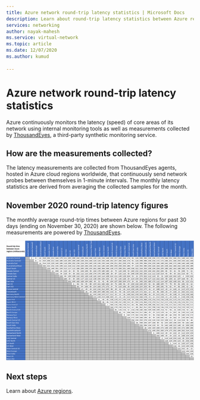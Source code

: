```yaml
---
title: Azure network round-trip latency statistics | Microsoft Docs
description: Learn about round-trip latency statistics between Azure regions.
services: networking
author: nayak-mahesh
ms.service: virtual-network
ms.topic: article
ms.date: 12/07/2020
ms.author: kumud

---
```

# Azure network round-trip latency statistics

Azure continuously monitors the latency (speed) of core areas of its network using internal monitoring tools as well as measurements collected by [ThousandEyes](https://thousandeyes.com), a third-party synthetic monitoring service.

## How are the measurements collected?

The latency measurements are collected from ThousandEyes agents, hosted in Azure cloud regions worldwide, that continuously send network probes between themselves in 1-minute intervals. The monthly latency statistics are derived from averaging the collected samples for the month.

## November 2020 round-trip latency figures

The monthly average round-trip times between Azure regions for past 30 days (ending on November 30, 2020) are shown below. The following measurements are powered by [ThousandEyes](https://thousandeyes.com).

[![Azure inter-region latency statistics](media/azure-network-latency/azure-network-latency.png)](media/azure-network-latency/azure-network-latency.png#lightbox)

## Next steps

Learn about [Azure regions](https://azure.microsoft.com/global-infrastructure/regions/).

